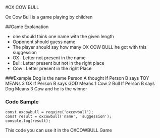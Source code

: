 #OX COW BULL

Ox Cow Bull is a game playing by children

##Game Explanation
 * one should think one name with the given length
 * Opponent should guess name
 * The player should say how many OX COW BULL he got with this suggession
 * OX : Letter not present in the name
 * Bull: Letter present but not in the right place
 * Cow : Letter present in the right Place

 ###Example
 Dog is the name Person A thought
 If Person B says TOY MEANs 3 OX
 If Person B says GOD Means 1 Cow 2 Bull
 If Person B says Dog Means 3 Cow and he is the winner

### Code Sample
```
const oxcowbull = require('oxcowbull'); 
const result = oxcowbull('name', 'suggession'); 
console.log(result);
```

This code you can use it in the OXCOWBULL Game
